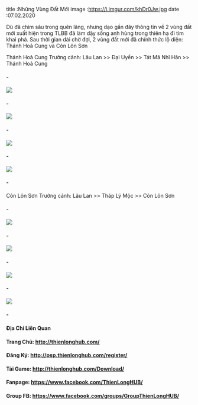 title :Những Vùng Đất Mới
image :https://i.imgur.com/khDr0Jw.jpg
date  :07.02.2020

Dù đã chìm sâu trong quên lãng, nhưng dạo gần đây thông tin về 2 vùng đất mới xuất hiện trong TLBB đã làm dậy sống anh hùng trong thiên hạ đi tìm khai phá.
Sau thời gian dài chờ đợi, 2 vùng đất mới đã chính thức lộ diện: Thánh Hoả Cung và Côn Lôn Sơn

Thánh Hoả Cung
Trường cảnh: Lâu Lan >> Đại Uyển >> Tát Mã Nhĩ Hãn >> Thánh Hoả Cung

#### -
![](https://i.imgur.com/A8Gqk1L.jpg)
#### -
![](https://i.imgur.com/Mfreo3T.jpg)
#### -
![](https://i.imgur.com/CzYcTU8.jpg)
#### -
![](https://i.imgur.com/cngqm5Z.jpg)
#### -

Côn Lôn Sơn
Trường cảnh: Lâu Lan >> Tháp Lý Mộc >> Côn Lôn Sơn

#### -
![](https://i.imgur.com/ESOuYpP.jpg)
#### -
![](https://i.imgur.com/khDr0Jw.jpg)
#### -
![](https://i.imgur.com/drPKGzq.jpg)
#### -
![](https://i.imgur.com/NEw4Goe.jpg)
#### -

#### Địa Chỉ Liên Quan
#### Trang Chủ: http://thienlonghub.com/
#### Đăng Ký: http://psp.thienlonghub.com/register/
#### Tải Game: http://thienlonghub.com/Download/
#### Fanpage: https://www.facebook.com/ThienLongHUB/
#### Group FB: https://www.facebook.com/groups/GroupThienLongHUB/
